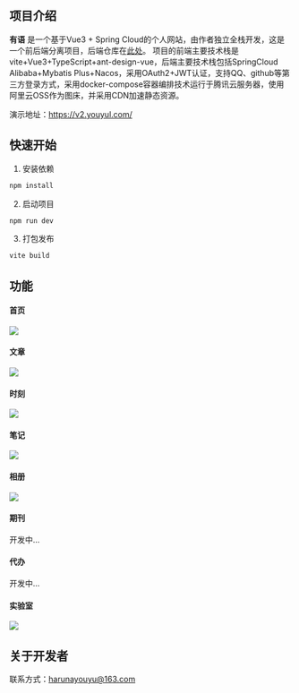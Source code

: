 ## 项目介绍
**有语** 是一个基于Vue3 + Spring Cloud的个人网站，由作者独立全栈开发，这是一个前后端分离项目，后端仓库在[此处](https://github.com/LinChaoqunRick/youyu-parent-cloud)。
项目的前端主要技术栈是vite+Vue3+TypeScript+ant-design-vue，后端主要技术栈包括SpringCloud Alibaba+Mybatis Plus+Nacos，采用OAuth2+JWT认证，支持QQ、github等第三方登录方式，采用docker-compose容器编排技术运行于腾讯云服务器，使用阿里云OSS作为图床，并采用CDN加速静态资源。

演示地址：https://v2.youyul.com/

## 快速开始
1. 安装依赖
```sh
npm install
```
2. 启动项目
```sh
npm run dev
```
3. 打包发布
```sh
vite build
```
## 功能
#### 首页
![](https://youyu-source.oss-cn-beijing.aliyuncs.com/post/images/2024/0808/20240808221942_image.png?x-oss-process=style/highThumb)
#### 文章
![](https://youyu-source.oss-cn-beijing.aliyuncs.com/post/images/2024/0808/20240808222149_image.png?x-oss-process=style/highThumb)
#### 时刻
![](https://youyu-source.oss-cn-beijing.aliyuncs.com/post/images/2024/0808/20240808222219_image.png?x-oss-process=style/highThumb)
#### 笔记
![](https://youyu-source.oss-cn-beijing.aliyuncs.com/post/images/2024/0808/20240808222355_image.png?x-oss-process=style/highThumb)
#### 相册
![](https://youyu-source.oss-cn-beijing.aliyuncs.com/post/images/2024/0808/20240808222629_image.png?x-oss-process=style/highThumb)
#### 期刊
开发中...
#### 代办
开发中...
#### 实验室
![](https://youyu-source.oss-cn-beijing.aliyuncs.com/post/images/2024/0808/20240808222712_image.png?x-oss-process=style/highThumb)

## 关于开发者
联系方式：harunayouyu@163.com
